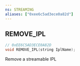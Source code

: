 ```yaml
---
ns: STREAMING
aliases: ["0xee6c5ad3ece0a82d"]
---
```

## REMOVE_IPL

```c
// 0xEE6C5AD3ECE0A82D
void REMOVE_IPL(string IplName);
```

Remove a streamable IPL

